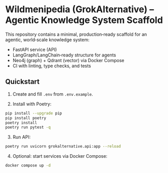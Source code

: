 # Wildmenipedia (GrokAlternative) – Agentic Knowledge System Scaffold

This repository contains a minimal, production‑ready scaffold for an agentic, world‑scale knowledge system:

- FastAPI service (API)
- LangGraph/LangChain‑ready structure for agents
- Neo4j (graph) + Qdrant (vector) via Docker Compose
- CI with linting, type checks, and tests

## Quickstart

1) Create and fill `.env` from `.env.example`.

2) Install with Poetry:

```bash
pip install --upgrade pip
pip install poetry
poetry install
poetry run pytest -q
```

3) Run API:

```bash
poetry run uvicorn grokalternative.api:app --reload
```

4) Optional: start services via Docker Compose:

```bash
docker compose up -d
```
